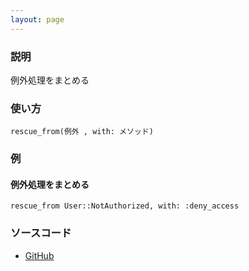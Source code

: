 ```yaml
---
layout: page
---
```

### 説明
例外処理をまとめる

### 使い方
    rescue_from(例外 , with: メソッド)

### 例
#### 例外処理をまとめる
    rescue_from User::NotAuthorized, with: :deny_access

### ソースコード
* [GitHub](https://github.com/rails/rails/blob/f33d52c95217212cbacc8d5e44b5a8e3cdc6f5b3/activesupport/lib/active_support/rescuable.rb#L51)